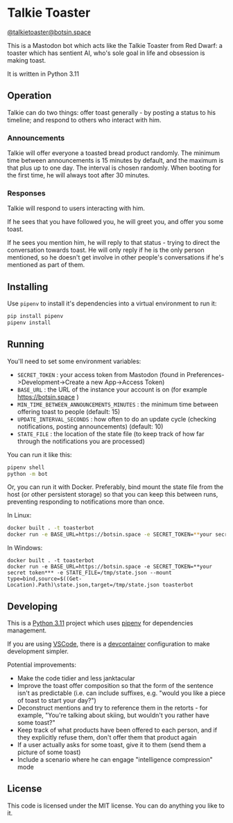 # Talkie Toaster

[@talkietoaster@botsin.space](https://botsin.space/@talkietoaster)

This is a Mastodon bot which acts like the Talkie Toaster from Red Dwarf: a toaster which has sentient AI, who's sole goal in life and obsession is making toast. 

It is written in Python 3.11

## Operation

Talkie can do two things: offer toast generally - by posting a status to his timeline; and respond to others who interact with him.

### Announcements

Talkie will offer everyone a toasted bread product randomly. The minimum time between announcements is 15 minutes by default, and the maximum is that plus up to one day. The interval is chosen randomly. When booting for the first time, he will always toot after 30 minutes. 

### Responses

Talkie will respond to users interacting with him. 

If he sees that you have followed you, he will greet you, and offer you some toast. 

If he sees you mention him, he will reply to that status - trying to direct the conversation towards toast. He will only reply if he is the only person mentioned, so he doesn't get involve in other people's conversations if he's mentioned as part of them. 

## Installing

Use `pipenv` to install it's dependencies into a virtual environment to run it:

```sh
pip install pipenv
pipenv install
```

## Running

You'll need to set some environment variables:

* `SECRET_TOKEN` : your access token from Mastodon (found in Preferences->Development->Create a new App->Access Token)
* `BASE_URL` : the URL of the instance your account is on (for example https://botsin.space )
* `MIN_TIME_BETWEEN_ANNOUNCEMENTS_MINUTES` : the minimum time between offering toast to people (default: 15)
* `UPDATE_INTERVAL_SECONDS` : how often to do an update cycle (checking notifications, posting announcements) (default: 10)
* `STATE_FILE` : the location of the state file (to keep track of how far through the notifications you are processed)

You can run it like this:

```sh
pipenv shell
python -m bot
```

Or, you can run it with Docker. Preferably, bind mount the state file from the host (or other persistent storage) so that you can keep this between runs, preventing responding to notifications more than once.

In Linux:
```sh
docker built . -t toasterbot
docker run -e BASE_URL=https://botsin.space -e SECRET_TOKEN=**your secret token*** -e STATE_FILE=/tmp/state.json --mount type=bind,source=$(pwd)\state.json,target=/tmp/state.json toasterbot
```

In Windows:
```psh
docker built . -t toasterbot
docker run -e BASE_URL=https://botsin.space -e SECRET_TOKEN=**your secret token*** -e STATE_FILE=/tmp/state.json --mount type=bind,source=$((Get-Location).Path)\state.json,target=/tmp/state.json toasterbot
```

## Developing

This is a [Python 3.11](https://docs.python.org/3.11/) project which uses [pipenv](https://pipenv.pypa.io/en/latest/index.html) for dependencies management.

If you are using [VSCode](https://code.visualstudio.com/), there is a [devcontainer](https://code.visualstudio.com/docs/devcontainers/containers) configuration to make development simpler. 

Potential improvements:

* Make the code tidier and less janktacular
* Improve the toast offer composition so that the form of the sentence isn't as predictable (i.e. can include suffixes, e.g. "would you like a piece of toast to start your day?")
* Deconstruct mentions and try to reference them in the retorts - for example, "You're talking about skiing, but wouldn't you rather have some toast?"
* Keep track of what products have been offered to each person, and if they explicitly refuse them, don't offer them that product again
* If a user actually asks for some toast, give it to them (send them a picture of some toast)
* Include a scenario where he can engage "intelligence compression" mode 


## License

This code is licensed under the MIT license. You can do anything you like to it. 